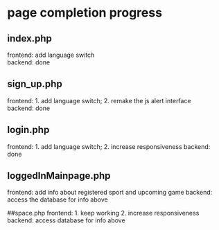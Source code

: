 # page completion progress
## index.php <br>
frontend: add language switch<br>
backend: done <br>

## sign_up.php <br>
frontend: 1. add language switch; 2. remake the js alert interface <br>
backend: done<br>

## login.php <br>
frontend: 1. add language switch; 2. increase responsiveness
backend: done

## loggedInMainpage.php <br>
frontend: add info about registered sport and upcoming game
backend: access the database for info above

##space.php
frontend: 1. keep working 2. increase responsiveness
backend: access database for info above